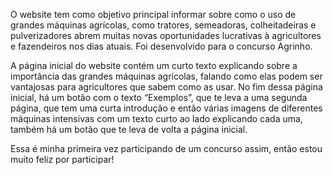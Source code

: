O website tem como objetivo principal informar sobre como o uso de grandes máquinas agrícolas, como tratores, semeadoras, colheitadeiras e pulverizadores abrem muitas novas oportunidades lucrativas à agricultores e fazendeiros nos dias atuais. Foi desenvolvido para o concurso Agrinho.

A página inicial do website contém um curto texto explicando sobre a importância das grandes máquinas agrícolas,
falando como elas podem ser vantajosas para agricultores que sabem como as usar.
No fim dessa página inicial, há um botão com o texto “Exemplos”, que te leva a uma segunda página, que tem uma curta introdução e então 
várias imagens de diferentes máquinas intensivas com um texto curto ao lado explicando cada uma, também há um botão que te leva de volta a página inicial.

Essa é minha primeira vez participando de um concurso assim, então estou muito feliz por participar!
